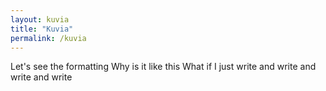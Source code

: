 ```yaml
---
layout: kuvia
title: "Kuvia"
permalink: /kuvia
---
```


Let's see the formatting
Why is it like this
What if I just write and write
and write
and write